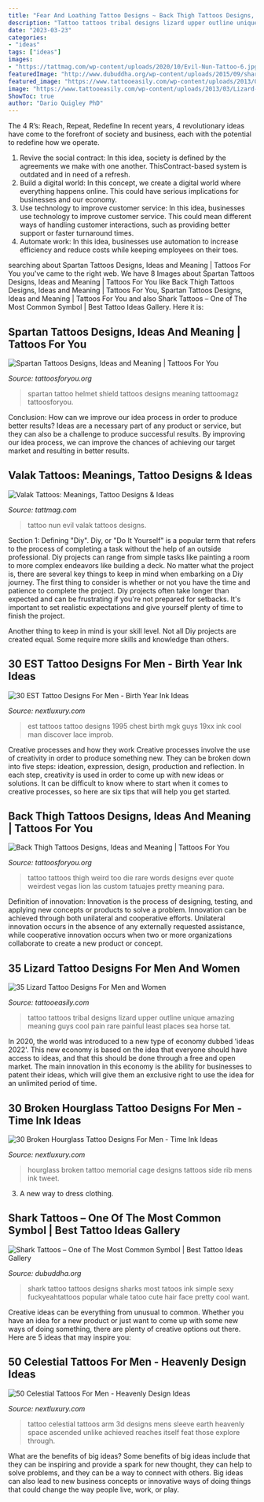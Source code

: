```yaml
---
title: "Fear And Loathing Tattoo Designs ~ Back Thigh Tattoos Designs, Ideas And Meaning"
description: "Tattoo tattoos tribal designs lizard upper outline unique amazing meaning guys cool pain rare painful least places sea horse tat"
date: "2023-03-23"
categories:
- "ideas"
tags: ["ideas"]
images:
- "https://tattmag.com/wp-content/uploads/2020/10/Evil-Nun-Tattoo-6.jpg"
featuredImage: "http://www.dubuddha.org/wp-content/uploads/2015/09/shark-tattoo-on-women2.jpg"
featured_image: "https://www.tattooeasily.com/wp-content/uploads/2013/03/Lizard-Tattoo-Designs-For-Men-and-Women-16.jpg"
image: "https://www.tattooeasily.com/wp-content/uploads/2013/03/Lizard-Tattoo-Designs-For-Men-and-Women-16.jpg"
ShowToc: true
author: "Dario Quigley PhD"
---
```



The 4 R’s: Reach, Repeat, Redefine
In recent years, 4 revolutionary ideas have come to the forefront of society and business, each with the potential to redefine how we operate.
1. Revive the social contract: In this idea, society is defined by the agreements we make with one another. ThisContract-based system is outdated and in need of a refresh.
2. Build a digital world: In this concept, we create a digital world where everything happens online. This could have serious implications for businesses and our economy.
3. Use technology to improve customer service: In this idea, businesses use technology to improve customer service. This could mean different ways of handling customer interactions, such as providing better support or faster turnaround times. 
4. Automate work: In this idea, businesses use automation to increase efficiency and reduce costs while keeping employees on their toes.

	

		
searching about Spartan Tattoos Designs, Ideas and Meaning | Tattoos For You you've came to the right web. We have 8 Images about Spartan Tattoos Designs, Ideas and Meaning | Tattoos For You like Back Thigh Tattoos Designs, Ideas and Meaning | Tattoos For You, Spartan Tattoos Designs, Ideas and Meaning | Tattoos For You and also Shark Tattoos – One of The Most Common Symbol | Best Tattoo Ideas Gallery. Here it is:
		
    
## Spartan Tattoos Designs, Ideas And Meaning | Tattoos For You

<img loading=lazy src="https://www.tattoosforyou.org/wp-content/uploads/2016/05/Spartan-Shield-Tattoo.jpg" onerror="this.onerror=null;this.src='https://tse2.mm.bing.net/th?id=OIP.HzK62wWGjq0SkCcKbVgTgQHaHI&amp;pid=15.1';" alt="Spartan Tattoos Designs, Ideas and Meaning | Tattoos For You">

_Source: tattoosforyou.org_

>spartan tattoo helmet shield tattoos designs meaning tattoomagz tattoosforyou. 

	

Conclusion: How can we improve our idea process in order to produce better results?
Ideas are a necessary part of any product or service, but they can also be a challenge to produce successful results. By improving our idea process, we can improve the chances of achieving our target market and resulting in better results.

    
## Valak Tattoos: Meanings, Tattoo Designs &amp; Ideas

<img loading=lazy src="https://tattmag.com/wp-content/uploads/2020/10/Evil-Nun-Tattoo-6.jpg" onerror="this.onerror=null;this.src='https://tse3.mm.bing.net/th?id=OIP.zv-C_CRoffJ1rq0QzjU3KgAAAA&amp;pid=15.1';" alt="Valak Tattoos: Meanings, Tattoo Designs &amp; Ideas">

_Source: tattmag.com_

>tattoo nun evil valak tattoos designs. 

	

Section 1: Defining "Diy".
Diy, or "Do It Yourself" is a popular term that refers to the process of completing a task without the help of an outside professional. Diy projects can range from simple tasks like painting a room to more complex endeavors like building a deck. No matter what the project is, there are several key things to keep in mind when embarking on a Diy journey.
The first thing to consider is whether or not you have the time and patience to complete the project. Diy projects often take longer than expected and can be frustrating if you're not prepared for setbacks. It's important to set realistic expectations and give yourself plenty of time to finish the project.

Another thing to keep in mind is your skill level. Not all Diy projects are created equal. Some require more skills and knowledge than others.

    
## 30 EST Tattoo Designs For Men - Birth Year Ink Ideas

<img loading=lazy src="http://nextluxury.com/wp-content/uploads/est-1995-guys-chest-tattoos.jpg" onerror="this.onerror=null;this.src='https://tse1.mm.bing.net/th?id=OIP.XPAnUkbx7AiXqK-kMZWPlgHaHa&amp;pid=15.1';" alt="30 EST Tattoo Designs For Men - Birth Year Ink Ideas">

_Source: nextluxury.com_

>est tattoos tattoo designs 1995 chest birth mgk guys 19xx ink cool man discover lace improb. 

	

Creative processes and how they work
Creative processes involve the use of creativity in order to produce something new. They can be broken down into five steps: ideation, expression, design, production and reflection. In each step, creativity is used in order to come up with new ideas or solutions. It can be difficult to know where to start when it comes to creative processes, so here are six tips that will help you get started.

    
## Back Thigh Tattoos Designs, Ideas And Meaning | Tattoos For You

<img loading=lazy src="https://www.tattoosforyou.org/wp-content/uploads/2017/05/Back-of-Thigh-Tattoos-Words.jpg" onerror="this.onerror=null;this.src='https://tse3.mm.bing.net/th?id=OIP.lmMbei4RzeINWxwBOviPFQHaFj&amp;pid=15.1';" alt="Back Thigh Tattoos Designs, Ideas and Meaning | Tattoos For You">

_Source: tattoosforyou.org_

>tattoo tattoos thigh weird too die rare words designs ever quote weirdest vegas lion las custom tatuajes pretty meaning para. 

	

Definition of innovation:
Innovation is the process of designing, testing, and applying new concepts or products to solve a problem. Innovation can be achieved through both unilateral and cooperative efforts. Unilateral innovation occurs in the absence of any externally requested assistance, while cooperative innovation occurs when two or more organizations collaborate to create a new product or concept.

    
## 35 Lizard Tattoo Designs For Men And Women

<img loading=lazy src="https://www.tattooeasily.com/wp-content/uploads/2013/03/Lizard-Tattoo-Designs-For-Men-and-Women-16.jpg" onerror="this.onerror=null;this.src='https://tse2.mm.bing.net/th?id=OIP.MLzta3wjBNMuBcCWk_B0MgHaKt&amp;pid=15.1';" alt="35 Lizard Tattoo Designs For Men and Women">

_Source: tattooeasily.com_

>tattoo tattoos tribal designs lizard upper outline unique amazing meaning guys cool pain rare painful least places sea horse tat. 

	

In 2020, the world was introduced to a new type of economy dubbed 'ideas 2022'. This new economy is based on the idea that everyone should have access to ideas, and that this should be done through a free and open market. The main innovation in this economy is the ability for businesses to patent their ideas, which will give them an exclusive right to use the idea for an unlimited period of time.

    
## 30 Broken Hourglass Tattoo Designs For Men - Time Ink Ideas

<img loading=lazy src="http://nextluxury.com/wp-content/uploads/mens-broken-hourglass-memorial-rib-cage-side-tattoo.jpg" onerror="this.onerror=null;this.src='https://tse3.mm.bing.net/th?id=OIP.XRKlZpDA5ezmSeeFgq1GCAHaKw&amp;pid=15.1';" alt="30 Broken Hourglass Tattoo Designs For Men - Time Ink Ideas">

_Source: nextluxury.com_

>hourglass broken tattoo memorial cage designs tattoos side rib mens ink tweet. 

	

3. A new way to dress clothing.

    
## Shark Tattoos – One Of The Most Common Symbol | Best Tattoo Ideas Gallery

<img loading=lazy src="http://www.dubuddha.org/wp-content/uploads/2015/09/shark-tattoo-on-women2.jpg" onerror="this.onerror=null;this.src='https://tse2.mm.bing.net/th?id=OIP.9PEiI0sLAa2vpNu2-hjcGgHaMw&amp;pid=15.1';" alt="Shark Tattoos – One of The Most Common Symbol | Best Tattoo Ideas Gallery">

_Source: dubuddha.org_

>shark tattoo tattoos designs sharks most tatoos ink simple sexy fuckyeahtattoos popular whale tatoo cute hair face pretty cool want. 

	

Creative ideas can be everything from unusual to common. Whether you have an idea for a new product or just want to come up with some new ways of doing something, there are plenty of creative options out there. Here are 5 ideas that may inspire you: 

    
## 50 Celestial Tattoos For Men - Heavenly Design Ideas

<img loading=lazy src="http://nextluxury.com/wp-content/uploads/full-arm-3d-celestial-mens-tattoo-designs.jpg" onerror="this.onerror=null;this.src='https://tse2.mm.bing.net/th?id=OIP.e6lOICILVWWVJMI1_dVEzgHaJP&amp;pid=15.1';" alt="50 Celestial Tattoos For Men - Heavenly Design Ideas">

_Source: nextluxury.com_

>tattoo celestial tattoos arm 3d designs mens sleeve earth heavenly space ascended unlike achieved reaches itself feat those explore through. 

	

What are the benefits of big ideas?
Some benefits of big ideas include that they can be inspiring and provide a spark for new thought, they can help to solve problems, and they can be a way to connect with others. Big ideas can also lead to new business concepts or innovative ways of doing things that could change the way people live, work, or play.

